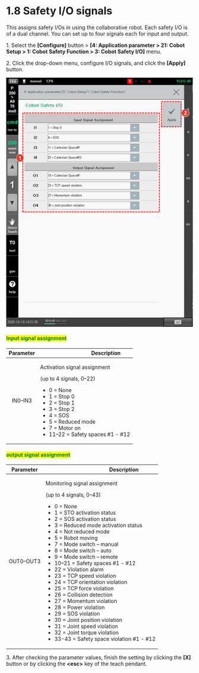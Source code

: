 # 1.8 Safety I/O signals

This assigns safety I/Os in using the collaborative robot. Each safety I/O is of a dual channel. You can set up to four signals each for input and output.

1\. Select the **\[Configure]** button > **\[4: Application parameter > 21: Cobot Setup > 1: Cobot Safety Function > 3: Cobot Safety I/O]** menu.

2\. Click the drop-down menu, configure I/O signals, and click the **\[Apply]** button.



![](<../_assets/image (23).png>)

#### <mark style="color:green;">Input signal assignment</mark>

| **Parameter** | 　　　　　　　　**Description**                                                                                                                                                                                                                                    |
| :-----------: | ---------------------------------------------------------------------------------------------------------------------------------------------------------------------------------------------------------------------------------------------------------- |
|    IN0–IN3    | <p>Activation signal assignment </p><p>(up to 4 signals, 0–22)</p><ul><li>0 = None</li><li>1 = Stop 0</li><li>2 = Stop 1</li><li>3 = Stop 2</li><li>4 = SOS</li><li>5 = Reduced mode</li><li>7 = Motor on</li><li>11–22 = Safety spaces #1 - #12</li></ul> |

#### <mark style="color:green;">output signal assignment</mark>

| **Parameter** | 　　　　　　　　　**Description**                                                                                                                                                                                                                                                                                                                                                                                                                                                                                                                                                                                                                                                                                                                                                                                                                                  |
| :-----------: | --------------------------------------------------------------------------------------------------------------------------------------------------------------------------------------------------------------------------------------------------------------------------------------------------------------------------------------------------------------------------------------------------------------------------------------------------------------------------------------------------------------------------------------------------------------------------------------------------------------------------------------------------------------------------------------------------------------------------------------------------------------------------------------------------------------------------------------------------------- |
|   OUT0–OUT3   | <p>Monitoring signal assignment </p><p>(up to 4 signals, 0–43)</p><ul><li>0 = None </li><li>1 = STO activation status </li><li>2 = SOS activation status </li><li>3 = Reduced mode activation status </li><li>4 = Not reduced mode </li><li>5 = Robot moving </li><li>7 = Mode switch – manual </li><li>8 = Mode switch – auto</li><li>9 = Mode switch – remote </li><li>10–21 = Safety spaces #1 - #12 </li><li>22 = Violation alarm </li><li>23 = TCP speed violation </li><li>24 = TCP orientation violation </li><li>25 = TCP force violation </li><li>26 = Collision detection </li><li>27 = Momentum violation </li><li>28 = Power violation </li><li>29 = SOS violation </li><li>30 = Joint position violation </li><li>31 = Joint speed violation </li><li>32 = Joint torque violation </li><li>33-43 = Safety space violation #1 - #12</li></ul> |

3\. After checking the parameter values, finish the setting by clicking the **\[X]** button or by clicking the **\<esc>** key of the teach pendant.
